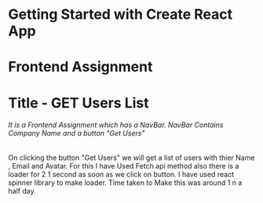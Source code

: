 # Getting Started with Create React App 
# Frontend Assignment

# Title - GET Users List

<h6> It is a Frontend Assignment which has a NavBar. NavBar Contains Company Name and a button "Get Users"</h6>

<p>On clicking the button "Get Users" we will get a list of users with thier Name , Email and Avatar. For this I have Used Fetch api method also there is a loader for 2 1 second as soon as we click on button. I have used react spinner library to make loader. Time taken to Make this was around 1 n a half day.</p>
